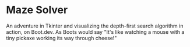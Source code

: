 # Maze Solver

An adventure in Tkinter and visualizing the depth-first search algorithm in action, on Boot.dev. As Boots would say "It's like watching a mouse with a tiny pickaxe working its way through cheese!"
